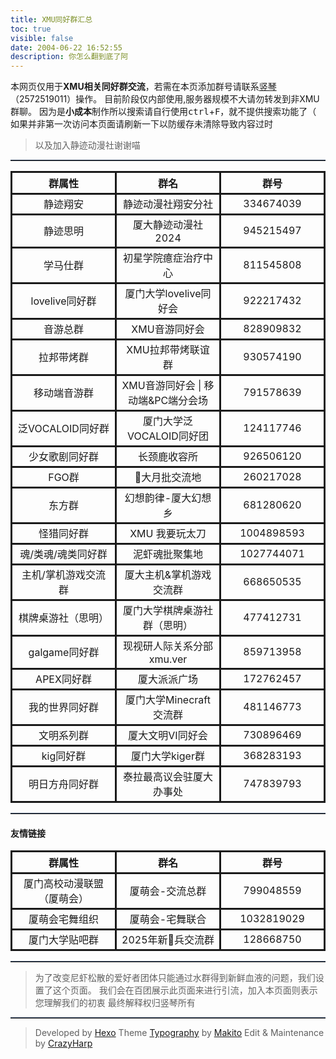 ```yaml
---
title: XMU同好群汇总
toc: true
visible: false
date: 2004-06-22 16:52:55 
description: 你怎么翻到底了阿
---
```

本网页仅用于**XMU相关同好群交流**，若需在本页添加群号请联系[竖琴](http://www.crazyharp.icu/about/index.html)（2572519011）操作。
目前阶段仅内部使用,服务器规模不大请勿转发到非XMU群聊。
因为是**小成本**制作所以搜索请自行使用<kbd>ctrl</kbd>+<kbd>F</kbd>，就不提供搜索功能了（
如果并非第一次访问本页面请刷新一下以防缓存未清除导致内容过时
> 以及加入静迹动漫社谢谢喵

***
<style> td, th,tr,thead{ border: solid;text-align: center;} hr{border-top: 1px solid #2e405b;}</style>
<table>
  <thead>
    <tr>
      <th style="width: 25%;">群属性</th>
      <th style="width: 25%;">群名</th>
      <th style="width: 25%;">群号</th>
    </tr>
  </thead>
  <tbody>
    <tr>
      <td>静迹翔安</td>
      <td>静迹动漫社翔安分社</td>
      <td>334674039</td>
    </tr>
    <tr>
      <td>静迹思明</td>
      <td>厦大静迹动漫社2024</td>
      <td>945215497</td>
    </tr>
    <tr>
      <td>学马仕群</td>
      <td>初星学院癔症治疗中心</td>
      <td>811545808</td>
    </tr>
    <tr>
      <td>lovelive同好群    </td>
      <td>厦门大学lovelive同好会</td>
      <td>922217432</td>
    </tr>
    <tr>
      <td>音游总群    </td>
      <td>XMU音游同好会</td>
      <td>828909832</td>
    </tr>
    <tr>
      <td>拉邦带烤群    </td>
      <td>XMU拉邦带烤联谊群</td>
      <td>930574190</td>
    </tr>
     <tr>
      <td>移动端音游群    </td>
      <td>XMU音游同好会 | 移动端&PC端分会场</td>
      <td>791578639</td>
    </tr>
    <tr>
      <td>泛VOCALOID同好群    </td>
      <td>厦门大学泛VOCALOID同好团</td>
      <td>124117746</td>
    </tr>
    <tr>
      <td>少女歌剧同好群    </td>
      <td>长颈鹿收容所</td>
      <td>926506120</td>
    </tr>
    <tr>
      <td>FGO群    </td>
      <td>🦐大月批交流地</td>
      <td>260217028</td>
    </tr>
    <tr>
      <td>东方群    </td>
      <td>幻想韵律-厦大幻想乡</td>
      <td>681280620</td>
    </tr>
    <tr>
      <td>怪猎同好群    </td>
      <td>XMU 我要玩太刀</td>
      <td>1004898593</td>
    </tr>
    <tr>
      <td>魂/类魂/魂类同好群    </td>
      <td>泥虾魂批聚集地</td>
      <td>1027744071</td>
    </tr>
    <tr>
      <td>主机/掌机游戏交流群    </td>
      <td>厦大主机&掌机游戏交流群</td>
      <td>668650535</td>
    </tr>
    <tr>
      <td>棋牌桌游社（思明）   </td>
      <td>厦门大学棋牌桌游社群（思明）</td>
      <td>477412731</td>
    </tr>
    <tr>
      <td>galgame同好群   </td>
      <td>现视研人际关系分部 xmu.ver</td>
      <td>859713958</td>
    </tr>
    <tr>
      <td>APEX同好群</td>
      <td>厦大派派广场</td>
      <td>172762457</td>
    </tr>
    <tr>
      <td>我的世界同好群</td>
      <td>厦门大学Minecraft交流群</td>
      <td>481146773</td>
    </tr>
    <tr>
      <td>文明系列群</td>
      <td> 厦大文明Ⅵ‌同好会</td>
      <td> 730896469</td>
    </tr>
    <tr>
      <td>kig同好群</td>
      <td> 厦门大学kiger群</td>
      <td> 368283193</td>
    </tr>
    <tr>
      <td>明日方舟同好群</td>
      <td> 泰拉最高议会驻厦大办事处</td>
      <td> 747839793</td>
    </tr>
  </tbody>
</table>

***

#### 友情链接
<table>
  <thead>
    <tr>
      <th style="width: 25%;">群属性</th>
      <th style="width: 25%;">群名</th>
      <th style="width: 25%;">群号</th>
    </tr>
  </thead>
  <tbody>
    <tr>
      <td>厦门高校动漫联盟（厦萌会）</td>
      <td>厦萌会-交流总群</td>
      <td>799048559</td>
    </tr>
    <tr>
      <td>厦萌会宅舞组织</td>
      <td>厦萌会-宅舞联合</td>
      <td>1032819029</td>
    </tr>
    <tr>
      <td>厦门大学贴吧群 </td>
      <td>2025年新🦐兵交流群</td>
      <td>128668750</td>
    </tr>
  </tbody>
</table>

***

> 为了改变尼虾松散的爱好者团体只能通过水群得到新鲜血液的问题，我们设置了这个页面。
> 我们会在百团展示此页面来进行引流，加入本页面则表示您理解我们的初衷
> 最终解释权归竖琴所有


***


>Developed by [Hexo](https://hexo.io)
>Theme [Typography](https://github.com/SumiMakito/hexo-theme-typography) by [Makito](https://keep.moe)
>Edit & Maintenance by [CrazyHarp](http://www.crazyharp.icu/about/index.html) 

